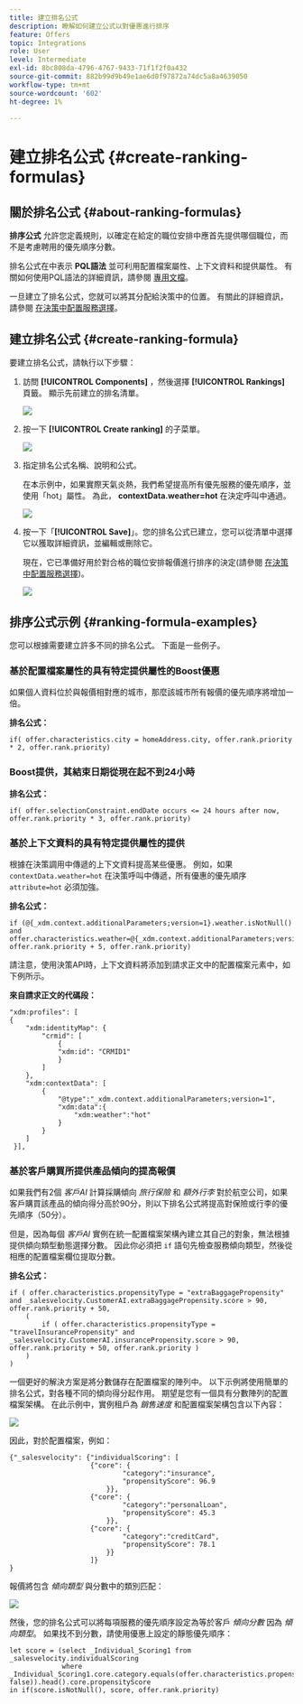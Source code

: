 ```yaml
---
title: 建立排名公式
description: 瞭解如何建立公式以對優惠進行排序
feature: Offers
topic: Integrations
role: User
level: Intermediate
exl-id: 8bc808da-4796-4767-9433-71f1f2f0a432
source-git-commit: 882b99d9b49e1ae6d0f97872a74dc5a8a4639050
workflow-type: tm+mt
source-wordcount: '602'
ht-degree: 1%

---
```


# 建立排名公式 {#create-ranking-formulas}

## 關於排名公式 {#about-ranking-formulas}

**排序公式** 允許您定義規則，以確定在給定的職位安排中應首先提供哪個職位，而不是考慮聘用的優先順序分數。

排名公式在中表示 **PQL語法** 並可利用配置檔案屬性、上下文資料和提供屬性。 有關如何使用PQL語法的詳細資訊，請參閱 [專用文檔](https://experienceleague.adobe.com/docs/experience-platform/segmentation/pql/overview.html)。

一旦建立了排名公式，您就可以將其分配給決策中的位置。 有關此的詳細資訊，請參閱 [在決策中配置服務選擇](../offer-activities/configure-offer-selection.md)。

## 建立排名公式 {#create-ranking-formula}

要建立排名公式，請執行以下步驟：

1. 訪問 **[!UICONTROL Components]** ，然後選擇 **[!UICONTROL Rankings]** 頁籤。 顯示先前建立的排名清單。

   ![](../assets/rankings-list.png)

1. 按一下 **[!UICONTROL Create ranking]** 的子菜單。

   ![](../assets/ranking-create-formula.png)

1. 指定排名公式名稱、說明和公式。

   在本示例中，如果實際天氣炎熱，我們希望提高所有優先服務的優先順序，並使用「hot」屬性。 為此， **contextData.weather=hot** 在決定呼叫中通過。

   ![](../assets/ranking-syntax.png)

1. 按一下「**[!UICONTROL Save]**」。您的排名公式已建立，您可以從清單中選擇它以獲取詳細資訊，並編輯或刪除它。

   現在，它已準備好用於對合格的職位安排報價進行排序的決定(請參閱 [在決策中配置服務選擇](../offer-activities/configure-offer-selection.md))。

   ![](../assets/ranking-formula-created.png)

## 排序公式示例 {#ranking-formula-examples}

您可以根據需要建立許多不同的排名公式。 下面是一些例子。

<!--
Boost by offer ID

Boost the priority of an offer with the offer ID *xcore:personalized-offer:13d213cd4cb328ec* by 5.

**Ranking formula:**

```
if( offer._id = "xcore:personalized-offer:13d213cd4cb328ec", offer.rank.priority + 5, offer.rank.priority)
```

Change the offer priority based on a certain profile attribute

Set the offer priority to 30 for offer *xcore:personalized-offer:13d213cd4cb328ec* if the user lives in the city of Bondi.

**Ranking formula:**

```
if( offer._id = "xcore:personalized-offer:13d213cd4cb328ec" and homeAddress.city.equals("Bondi", false), 30, offer.rank.priority)
```

Boost multiple offers by offer ID based on the presence of a profile's segment membership

Boost the priority of offers based on whether the user is a member of a priority segment, which is configured as an attribute in the offer.

**Ranking formula:**

```
if( segmentMembership.get("ups").get(offer.characteristics.prioritySegmentId).status in (["realized","existing"]), offer.rank.priority + 10, offer.rank.priority)
```
-->

### 基於配置檔案屬性的具有特定提供屬性的Boost優惠

如果個人資料位於與報價相對應的城市，那麼該城市所有報價的優先順序將增加一倍。

**排名公式：**

```
if( offer.characteristics.city = homeAddress.city, offer.rank.priority * 2, offer.rank.priority)
```

### Boost提供，其結束日期從現在起不到24小時

**排名公式：**

```
if( offer.selectionConstraint.endDate occurs <= 24 hours after now, offer.rank.priority * 3, offer.rank.priority)
```

### 基於上下文資料的具有特定提供屬性的提供

根據在決策調用中傳遞的上下文資料提高某些優惠。 例如，如果 `contextData.weather=hot` 在決策呼叫中傳遞，所有優惠的優先順序 `attribute=hot` 必須加強。

**排名公式：**

```
if (@{_xdm.context.additionalParameters;version=1}.weather.isNotNull()
and offer.characteristics.weather=@{_xdm.context.additionalParameters;version=1}.weather, offer.rank.priority + 5, offer.rank.priority)
```

請注意，使用決策API時，上下文資料將添加到請求正文中的配置檔案元素中，如下例所示。

**來自請求正文的代碼段：**

```
"xdm:profiles": [
{
    "xdm:identityMap": {
        "crmid": [
            {
            "xdm:id": "CRMID1"
            }
        ]
    },
    "xdm:contextData": [
        {
            "@type":"_xdm.context.additionalParameters;version=1",
            "xdm:data":{
                "xdm:weather":"hot"
            }
        }
    ]
 }],
```

### 基於客戶購買所提供產品傾向的提高報價

如果我們有2個 *客戶AI* 計算採購傾向 *旅行保險* 和 *額外行李* 對於航空公司，如果客戶購買該產品的傾向得分高於90分，則以下排名公式將提高對保險或行李的優先順序（50分）。

但是，因為每個 *客戶AI* 實例在統一配置檔案架構內建立其自己的對象，無法根據提供傾向類型動態選擇分數。 因此你必須把 `if` 語句先檢查服務傾向類型，然後從相應的配置檔案欄位提取分數。

**排名公式：**

```
if ( offer.characteristics.propensityType = "extraBaggagePropensity" and _salesvelocity.CustomerAI.extraBaggagePropensity.score > 90, offer.rank.priority + 50,
    (
        if ( offer.characteristics.propensityType = "travelInsurancePropensity" and _salesvelocity.CustomerAI.insurancePropensity.score > 90, offer.rank.priority + 50, offer.rank.priority )
    )
)
```

一個更好的解決方案是將分數儲存在配置檔案的陣列中。 以下示例將使用簡單的排名公式，對各種不同的傾向得分起作用。 期望是您有一個具有分數陣列的配置檔案架構。 在此示例中，實例租戶為 *銷售速度* 和配置檔案架構包含以下內容：

![](../assets/ranking-example-schema.png)

因此，對於配置檔案，例如：

```
{"_salesvelocity": {"individualScoring": [
                    {"core": {
                            "category":"insurance",
                            "propensityScore": 96.9
                        }},
                    {"core": {
                            "category":"personalLoan",
                            "propensityScore": 45.3
                        }},
                    {"core": {
                            "category":"creditCard",
                            "propensityScore": 78.1
                        }}
                    ]}
}
```

報價將包含 *傾向類型* 與分數中的類別匹配：

![](../assets/ranking-example-propensityType.png)

然後，您的排名公式可以將每項服務的優先順序設定為等於客戶 *傾向分數* 因為 *傾向類型*。 如果找不到分數，請使用優惠上設定的靜態優先順序：

```
let score = (select _Individual_Scoring1 from _salesvelocity.individualScoring
             where _Individual_Scoring1.core.category.equals(offer.characteristics.propensityType, false)).head().core.propensityScore
in if(score.isNotNull(), score, offer.rank.priority)
```
